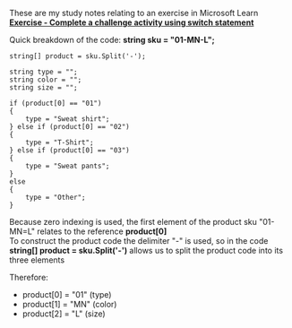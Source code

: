 These are my study notes relating to  an exercise in Microsoft Learn <b><a href="https://learn.microsoft.com/en-gb/training/modules/csharp-switch-case/3-challenge">Exercise - Complete a challenge activity using switch statement</a></b>


Quick breakdown of the code:
    <b>string sku = "01-MN-L";</b>

    string[] product = sku.Split('-');

    string type = "";
    string color = "";
    string size = "";

    if (product[0] == "01")
    {
        type = "Sweat shirt";
    } else if (product[0] == "02")
    {
        type = "T-Shirt";
    } else if (product[0] == "03")
    {
        type = "Sweat pants";
    }
    else
    {
        type = "Other";
    }
Because zero indexing is used, the first element of the product sku "01-MN=L" relates to the reference <b>product[0]</b><br> To construct the product code the delimiter "-" is used, so in the code <b> string[] product = sku.Split('-')</b> allows us to split the product code into its three elements 

Therefore:
* product[0] = "01" (type)
* product[1] = "MN" (color)
* product[2] = "L"  (size)
